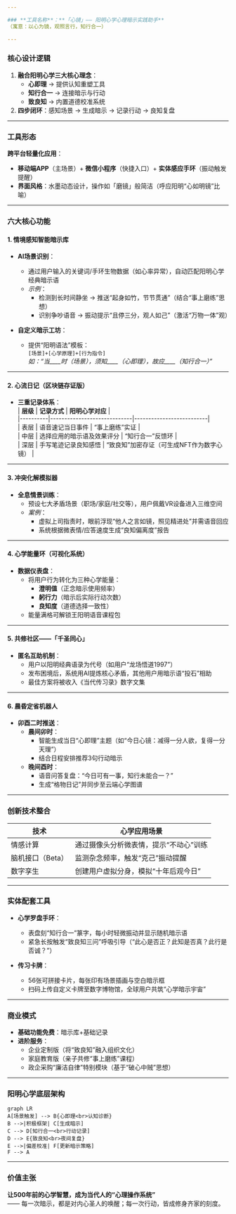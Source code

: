 ```yaml
---

### **工具名称**：**「心镜」—— 阳明心学心理暗示实践助手**  
（寓意：以心为镜，观照言行，知行合一）

---
```


### **核心设计逻辑**  
1. **融合阳明心学三大核心理念**：  
   - **心即理** → 提供认知重塑工具  
   - **知行合一** → 连接暗示与行动  
   - **致良知** → 内置道德校准系统  
2. **四步闭环**：感知场景 → 生成暗示 → 记录行动 → 良知复盘  

---

### **工具形态**  
**跨平台轻量化应用**：  
- **移动端APP**（主场景）+ **微信小程序**（快捷入口）+ **实体感应手环**（振动触发提醒）  
- **界面风格**：水墨动态设计，操作如「磨镜」般简洁（呼应阳明“心如明镜”比喻）

---

### **六大核心功能**  

#### **1. 情境感知智能暗示库**  
- **AI场景识别**：  
  - 通过用户输入的关键词/手环生物数据（如心率异常），自动匹配阳明心学经典暗示语  
  - *示例*：  
    - 检测到长时间静坐 → 推送“起身如竹，节节贯通”（结合“事上磨练”思想）  
    - 识别争吵语音 → 振动提示“且停三分，观人如己”（激活“万物一体”观）  

- **自定义暗示工坊**：  
  - 提供“阳明语法”模板：  
    `[场景]+[心学原理]+[行为指令]`  
    *如：“当____时（场景），须知____（心即理），故应____（知行合一）”*  

---

#### **2. 心流日记（区块链存证版）**  
- **三重记录体系**：  
  | **层级** | **记录方式**                | **阳明心学对应**         |  
  |----------|-----------------------------|--------------------------|  
  | 表层     | 语音速记当日事件            | “事上磨练”实证           |  
  | 中层     | 选择应用的暗示语及效果评分  | “知行合一”反馈环         |  
  | 深层     | 手写笔迹记录良知感悟        | “致良知”加密存证（可生成NFT作为数字心镜） |  

---

#### **3. 冲突化解模拟器**  
- **全息情景训练**：  
  - 预设七大矛盾场景（职场/家庭/社交等），用户佩戴VR设备进入三维空间  
  - *案例*：  
    - 虚拟上司指责时，眼前浮现“他人之言如镜，照见精进处”并需语音回应  
    - 系统根据微表情/应答速度生成“良知偏离度”报告  

---

#### **4. 心学能量环（可视化系统）**  
- **数据仪表盘**：  
  - 将用户行为转化为三种心学能量：  
    - **澄明值**（正念暗示使用频率）  
    - **躬行力**（暗示后实际行动次数）  
    - **良知度**（道德选择一致性）  
  - 能量满格可解锁王阳明语音课程包  

---

#### **5. 共修社区——「千圣同心」**  
- **匿名互助机制**：  
  - 用户以阳明经典语录为代号（如用户“龙场悟道1997”）  
  - 发布困境后，系统用AI提炼核心矛盾，其他用户用暗示语“投石”相助  
  - 最佳方案将被收入《当代传习录》数字文集  

---

#### **6. 晨昏定省机器人**  
- **卯酉二时推送**：  
  - **晨间卯时**：  
    - 智能生成当日“心即理”主题（如“今日心镜：减得一分人欲，复得一分天理”）  
    - 结合日程安排推荐3句行动暗示  
  - **晚间酉时**：  
    - 语音问答复盘：“今日可有一事，知行未能合一？”  
    - 生成“格物日记”并同步至云端心学图谱  

---

### **创新技术整合**  
| **技术**         | **心学应用场景**                     |  
|------------------|--------------------------------------|  
| 情感计算         | 通过摄像头分析微表情，提示“不动心”训练 |  
| 脑机接口（Beta） | 监测杂念频率，触发“克己”振动提醒     |  
| 数字孪生         | 创建用户虚拟分身，模拟“十年后观今日” |  

---

### **实体配套工具**  
- **心学罗盘手环**：  
  - 表盘刻“知行合一”篆字，每小时轻微振动并显示随机暗示语  
  - 紧急长按触发“致良知三问”呼吸引导（“此心是否正？此知是否真？此行是否诚？”）  

- **传习卡牌**：  
  - 56张可拼接卡片，每张印有场景插画与空白暗示框  
  - 扫码上传自定义卡牌至数字博物馆，全球用户共筑“心学暗示宇宙”  

---

### **商业模式**  
- **基础功能免费**：暗示库+基础记录  
- **进阶服务**：  
  - 企业定制版（将“致良知”融入组织文化）  
  - 家庭教育版（亲子共修“事上磨练”课程）  
  - 政企采购“廉洁自律”特别模块（基于“破心中贼”思想）  

---

### **阳明心学底层架构**  
```mermaid  
graph LR  
A[场景触发] --> B{心即理<br>认知诊断}  
B -->|积极框架| C[生成暗示]  
C --> D[知行合一<br>行动记录]  
D --> E{致良知<br>夜间复盘}  
E -->|偏差校准| F[更新暗示策略]  
F --> A  
```  

---

### **价值主张**  
**让500年前的心学智慧，成为当代人的“心理操作系统”**  
—— 每一次暗示，都是对内心圣人的唤醒；每一次行动，皆成修身齐家的刻度。


